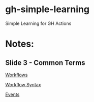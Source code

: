 # gh-simple-learning
Simple Learning for GH Actions

# Notes:

## Slide 3 - Common Terms

[Workflows](https://docs.github.com/en/actions/using-workflows/about-workflows)

[Workflow Syntax](https://docs.github.com/en/actions/using-workflows/workflow-syntax-for-github-actions)

[Events](https://docs.github.com/en/actions/using-workflows/events-that-trigger-workflows)


